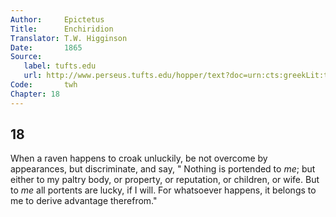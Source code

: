 ```yaml
---
Author:     Epictetus  
Title:      Enchiridion  
Translator: T.W. Higginson  
Date:       1865  
Source:
   label: tufts.edu
   url: http://www.perseus.tufts.edu/hopper/text?doc=urn:cts:greekLit:tlg0557.tlg002.perseus-eng2:1
Code:       twh  
Chapter: 18
---
```

##  18

When a raven happens to croak unluckily, be not overcome by appearances, but
discriminate, and say, " Nothing is portended to *me*; but either to my paltry
body, or property, or reputation, or children, or wife. But to *me* all
portents are lucky, if I will.  For whatsoever happens, it belongs to me to
derive advantage therefrom."


